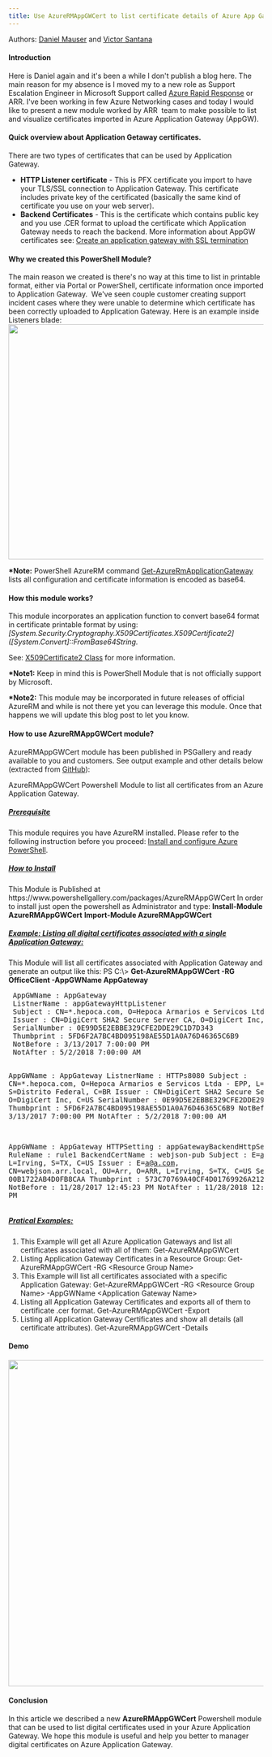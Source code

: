 ```yaml
---
title: Use AzureRMAppGWCert to list certificate details of Azure App Gateway
---
```

Authors: <a href="https://www.linkedin.com/in/damauser/">Daniel Mauser</a> and <a href="https://www.linkedin.com/in/victor-santana-6482227/">Victor Santana</a>
<h4><strong>Introduction</strong></h4>
Here is Daniel again and it's been a while I don't publish a blog here. The main reason for my absence is I moved my to a new role as Support Escalation Engineer in Microsoft Support called <a href="https://azure.microsoft.com/en-us/support/plans/response/">Azure Rapid Response</a> or ARR. I've been working in few Azure Networking cases and today I would like to present a new module worked by ARR  team to make possible to list and visualize certificates imported in Azure Application Gateway (AppGW).
<h4><strong>Quick overview about Application Getaway certificates.</strong></h4>
There are two types of certificates that can be used by Application Gateway.
<ul>
 	<li><strong>HTTP Listener certificate</strong> - This is PFX certificate you import to have your TLS/SSL connection to Application Gateway. This certificate includes private key of the certificated (basically the same kind of certificate you use on your web server).</li>
 	<li><strong>Backend Certificates</strong> - This is the certificate which contains public key and you use .CER format to upload the certificate which Application Gateway needs to reach the backend.
More information about AppGW certificates see: <a href="https://docs.microsoft.com/en-us/azure/application-gateway/application-gateway-ssl-portal">Create an application gateway with SSL termination</a></li>
</ul>
<h4><strong>Why we created this PowerShell Module?</strong></h4>
The main reason we created is there's no way at this time to list in printable format, either via Portal or PowerShell, certificate information once imported to Application Gateway.  We've seen couple customer creating support incident cases where they were unable to determine which certificate has been correctly uploaded to Application Gateway. Here is an example inside Listeners blade:

<img src="https://msdnshared.blob.core.windows.net/media/2018/02/Example-AppGW1.png" alt="" width="574" height="463" class="alignnone wp-image-975" />

<strong>*Note:</strong> PowerShell AzureRM command <a href="https://docs.microsoft.com/en-us/powershell/module/azurerm.network/get-azurermapplicationgateway">Get-AzureRmApplicationGateway</a> lists all configuration and certificate information is encoded as base64.
<h4><strong>How this module works?</strong></h4>
This module incorporates an application function to convert base64 format in certificate printable format by using: <em>[System.Security.Cryptography.X509Certificates.X509Certificate2]([System.Convert]::FromBase64String.</em>

See: <span><a href="https://msdn.microsoft.com/en-us/library/system.security.cryptography.x509certificates.x509certificate2(v=vs.110).aspx">X509Certificate2 Class</a> </span>for more information.

<strong>*Note1:</strong> Keep in mind this is PowerShell Module that is not officially support by Microsoft.

<strong>*Note2:</strong> This module may be incorporated in future releases of official AzureRM and while is not there yet you can leverage this module. Once that happens we will update this blog post to let you know.
<h4><strong>How to use AzureRMAppGWCert module?</strong></h4>
AzureRMAppGWCert module has been published in PSGallery and ready available to you and customers. See output example and other details below (extracted from <a href="https://github.com/Welasco/AzureRMAppGWCert">GitHub</a>):

AzureRMAppGWCert
Powershell Module to list all certificates from an Azure Application Gateway.
<h5><span style="text-decoration: underline"><b>Prerequisite</b></span></h5>
This module requires you have AzureRM installed. Please refer to the following instruction before you proceed: <a href="https://docs.microsoft.com/en-us/powershell/azure/install-azurerm-ps">Install and configure Azure PowerShell</a>.
<h5><span style="text-decoration: underline"><strong>How to Install</strong></span></h5>
This Module is Published at https://www.powershellgallery.com/packages/AzureRMAppGWCert
In order to install just open the powershell as Administrator and type:
<strong>Install-Module AzureRMAppGWCert</strong>
<strong>Import-Module AzureRMAppGWCert</strong>
<h5><span style="text-decoration: underline"><strong>Example: Listing all digital certificates associated with a single Application Gateway:</strong></span></h5>
This Module will list all certificates associated with Application Gateway and generate an output like this:
PS C:\&gt; <strong>Get-AzureRMAppGWCert -RG OfficeClient -AppGWName AppGateway</strong>
<pre> AppGWName : AppGateway
 ListnerName : appGatewayHttpListener
 Subject : CN=*.hepoca.com, O=Hepoca Armarios e Servicos Ltda - EPP, L=Taguatinga, S=Distrito Federal, C=BR
 Issuer : CN=DigiCert SHA2 Secure Server CA, O=DigiCert Inc, C=US
 SerialNumber : 0E99D5E2EBBE329CFE2DDE29C1D7D343
 Thumbprint : 5FD6F2A7BC4BD095198AE55D1A0A76D46365C6B9
 NotBefore : 3/13/2017 7:00:00 PM
 NotAfter : 5/2/2018 7:00:00 AM

 AppGWName : AppGateway
 ListnerName : HTTPs8080
 Subject : CN=*.hepoca.com, O=Hepoca Armarios e Servicos Ltda - EPP, L=Taguatinga, S=Distrito Federal, C=BR
 Issuer : CN=DigiCert SHA2 Secure Server CA, O=DigiCert Inc, C=US
 SerialNumber : 0E99D5E2EBBE329CFE2DDE29C1D7D343
 Thumbprint : 5FD6F2A7BC4BD095198AE55D1A0A76D46365C6B9
 NotBefore : 3/13/2017 7:00:00 PM
 NotAfter : 5/2/2018 7:00:00 AM

 AppGWName : AppGateway
 HTTPSetting : appGatewayBackendHttpSettings
 RuleName : rule1
 BackendCertName : webjson-pub
 Subject : E=a@a.com, CN=webjson.arr.local, OU=Arr, O=ARR, L=Irving, S=TX, C=US
 Issuer : E=a@a.com, CN=webjson.arr.local, OU=Arr, O=ARR, L=Irving, S=TX, C=US
 SerialNumber : 00B1722AB4D0FB8CAA
 Thumbprint : 573C70769A40CF4D01769926A212009598462436
 NotBefore : 11/28/2017 12:45:23 PM
 NotAfter : 11/28/2018 12:45:23 PM</pre>
<h5><span style="text-decoration: underline"><strong>Pratical Examples:</strong></span></h5>
<ol>
 	<li>This Example will get all Azure Application Gateways and list all certificates associated with all of them:
Get-AzureRMAppGWCert</li>
 	<li>Listing Application Gateway Certificates in a Resource Group:
Get-AzureRMAppGWCert -RG &lt;Resource Group Name&gt;</li>
 	<li>This Example will list all certificates associated with a specific Application Gateway:
Get-AzureRMAppGWCert -RG &lt;Resource Group Name&gt; -AppGWName &lt;Application Gateway Name&gt;</li>
 	<li>Listing all Application Gateway Certificates and exports all of them to certificate .cer format.
Get-AzureRMAppGWCert -Export</li>
 	<li>Listing all Application Gateway Certificates and show all details (all certificate attributes).
Get-AzureRMAppGWCert -Details</li>
</ol>
<h4>Demo</h4>
<img src="https://msdnshared.blob.core.windows.net/media/2018/02/AppGWCert2.gif" alt="" width="730" height="643" class="alignnone wp-image-955" />
<h4><strong>Conclusion</strong></h4>
In this article we described a new <strong>AzureRMAppGWCert</strong> Powershell module that can be used to list digital certificates used in your Azure Application Gateway. We hope this module is useful and help you better to manager digital certificates on Azure Application Gateway.
